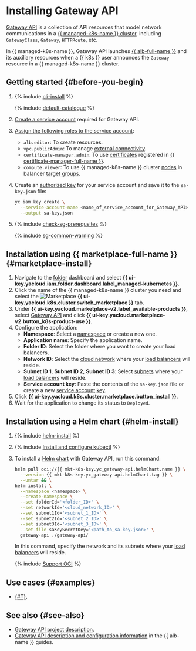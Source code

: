 # Installing Gateway API

[Gateway API](https://github.com/kubernetes-sigs/gateway-api) is a collection of API resources that model network communications in a [{{ managed-k8s-name }} cluster](../../managed-kubernetes/concepts/index.md#kubernetes-cluster), including `GatewayClass`, `Gateway`, `HTTPRoute`, etc.

In {{ managed-k8s-name }}, Gateway API launches [{{ alb-full-name }}](../../application-load-balancer/) and its auxiliary resources when a {{ k8s }} user announces the `Gateway` resource in a {{ managed-k8s-name }} cluster.

## Getting started {#before-you-begin}

1. {% include [cli-install](../cli-install.md) %}

   {% include [default-catalogue](../default-catalogue.md) %}

1. [Create a service account](../../iam/operations/sa/create.md) required for Gateway API.
1. [Assign the following roles to the service account](../../iam/operations/sa/assign-role-for-sa.md):
   * `alb.editor`: To create resources.
   * `vpc.publicAdmin`: To manage [external connectivity](../../vpc/security/index.md#roles-list).
   * `certificate-manager.admin`: To use [certificates](../../certificate-manager/concepts/index.md#types) registered in [{{ certificate-manager-full-name }}](../../certificate-manager/).
   * `compute.viewer`: To use {{ managed-k8s-name }} cluster [nodes](../../managed-kubernetes/concepts/index.md#node-group) in balancer [target groups](../../application-load-balancer/concepts/target-group.md).
1. Create an [authorized key](../../iam/operations/authentication/manage-authorized-keys.md#create-authorized-key) for your service account and save it to the `sa-key.json` file:

   ```bash
   yc iam key create \
     --service-account-name <name_of_service_account_for_Gateway_API> \
     --output sa-key.json
   ```

1. {% include [check-sg-prerequsites](./security-groups/check-sg-prerequsites-lvl3.md) %}

    {% include [sg-common-warning](./security-groups/sg-common-warning.md) %}

## Installation using {{ marketplace-full-name }} {#marketplace-install}

1. Navigate to the [folder](../../resource-manager/concepts/resources-hierarchy.md#folder) dashboard and select **{{ ui-key.yacloud.iam.folder.dashboard.label_managed-kubernetes }}**.
1. Click the name of the {{ managed-k8s-name }} cluster you need and select the ![Marketplace](../../_assets/console-icons/shopping-cart.svg) **{{ ui-key.yacloud.k8s.cluster.switch_marketplace }}** tab.
1. Under **{{ ui-key.yacloud.marketplace-v2.label_available-products }}**, select [Gateway API](/marketplace/products/yc/gateway-api) and click **{{ ui-key.yacloud.marketplace-v2.button_k8s-product-use }}**.
1. Configure the application:
   * **Namespace**: Select a [namespace](../../managed-kubernetes/concepts/index.md#namespace) or create a new one.
   * **Application name**: Specify the application name.
   * **Folder ID**: Select the folder where you want to create your load balancers.
   * **Network ID**: Select the [cloud network](../../vpc/concepts/network.md#network) where your [load balancers](../../application-load-balancer/concepts/application-load-balancer.md#lb-location) will reside.
   * **Subnet ID 1**, **Subnet ID 2**, **Subnet ID 3**: Select [subnets](../../vpc/concepts/network.md#subnet) where your [load balancers](../../application-load-balancer/concepts/application-load-balancer.md#lb-location) will reside.
   * **Service account key**: Paste the contents of the `sa-key.json` file or create a new [service account](../../iam/concepts/users/service-accounts.md) [key](../../iam/concepts/authorization/key.md).
1. Click **{{ ui-key.yacloud.k8s.cluster.marketplace.button_install }}**.
1. Wait for the application to change its status to `Deployed`.

## Installation using a Helm chart {#helm-install}

1. {% include [helm-install](helm-install.md) %}
1. {% include [Install and configure kubectl](kubectl-install.md) %}
1. To install a [Helm chart](https://helm.sh/docs/topics/charts/) with Gateway API, run this command:

   ```bash
   helm pull oci://{{ mkt-k8s-key.yc_gateway-api.helmChart.name }} \
     --version {{ mkt-k8s-key.yc_gateway-api.helmChart.tag }} \
     --untar && \
   helm install \
     --namespace <namespace> \
     --create-namespace \
     --set folderId='<folder_ID>' \
     --set networkId='<cloud_network_ID>' \
     --set subnet1Id='<subnet_1_ID>' \
     --set subnet2Id='<subnet_2_ID>' \
     --set subnet3Id='<subnet_3_ID>' \
     --set-file saKeySecretKey='<path_to_sa-key.json>' \
     gateway-api ./gateway-api/
   ```

   In this command, specify the network and its subnets where your [load balancers](../../application-load-balancer/concepts/application-load-balancer.md#lb-location) will reside.

   {% include [Support OCI](../../_includes/managed-kubernetes/note-helm-experimental-oci.md) %}

## Use cases {#examples}

* [{#T}](../../managed-kubernetes/tutorials/marketplace/gateway-api.md).

## See also {#see-also}

* [Gateway API project description](https://gateway-api.sigs.k8s.io/).
* [Gateway API description and configuration information](../../application-load-balancer/tools/k8s-gateway-api/index.md) in the {{ alb-name }} guides.
